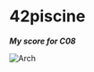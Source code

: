 # 42piscine
___My score for C08___

[<img align="left" alt="Arch" src="https://github.com/0xySan/42-Projects/blob/main/other/70SUCESS.gif" />](https://0xysan.xyz/)
